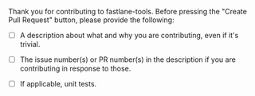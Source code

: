 Thank you for contributing to fastlane-tools. Before pressing the "Create Pull Request" button, please provide the following:

  - [ ] A description about what and why you are contributing, even if it's trivial.

  - [ ] The issue number(s) or PR number(s) in the description if you are contributing in response to those.

  - [ ] If applicable, unit tests.

